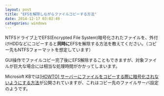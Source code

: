 ```yaml
---
layout: post
title: "EFSを解除しながらファイルコピーする方法"
date: 2014-12-17 03:02:49
categories: windows
---
```

<p>NTFSドライブ上でEFS(Encrypted File System)暗号化されたファイルを、外付けHDDなどにコピーすると<strong>同時に</strong>EFSを解除する方法を教えてください。（コピー先もNTFSフォーマットを想定しています）</p>

<p>GUI操作でファイルコピー完了後にEFS解除することもできますが、対象ファイルが巨大な場合には相当な処理時間がかかってしまいます。</p>

<p>Microsoft KBでは<a href="http://support.microsoft.com/kb/302093/ja" rel="nofollow">[HOWTO] サーバーにファイルをコピーする際に暗号化されないようにする方法</a>が公開されていますが、これはコピー先のファイルサーバ設定のようです。</p>
